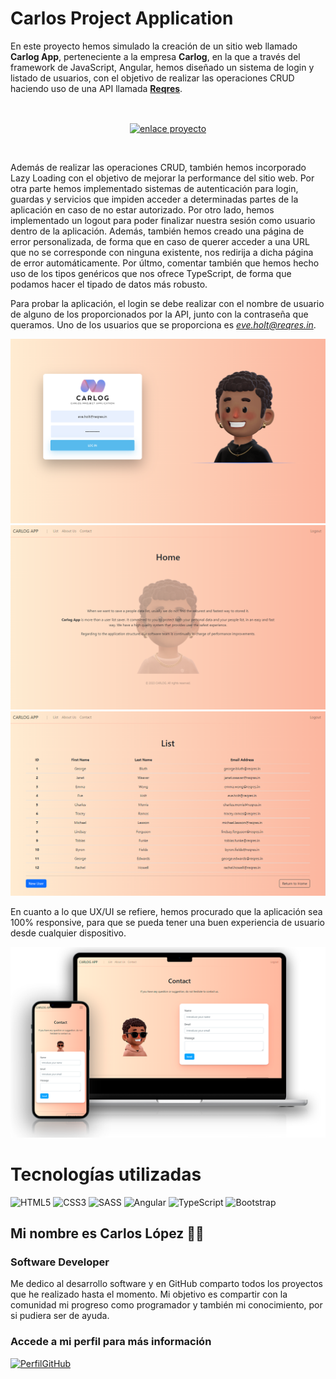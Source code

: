 # Carlos Project Application
En este proyecto hemos simulado la creación de un sitio web llamado **Carlog App**, perteneciente a la empresa **Carlog**, en la que a través del framework de JavaScript, Angular, hemos diseñado un sistema de login y listado de usuarios, con el objetivo de realizar las operaciones CRUD haciendo uso de una API llamada [**Reqres**](https://reqres.in/).

<br>
<p align="center">
  <a href="https://clmonreal.github.io/carlosProjectApp/" target="blank">
   <img align="center" src="https://img.shields.io/badge/enlace proyecto-44c5f5?style=for-the-badge" alt="enlace proyecto" height="30px" width="160px" />
  </a>
</p>
</br>

Además de realizar las operaciones CRUD, también hemos incorporado Lazy Loading con el objetivo de mejorar la performance del sitio web. Por otra parte hemos implementado sistemas de autenticación para login, guardas y servicios que impiden acceder a determinadas partes de la aplicación en caso de no estar autorizado. Por otro lado, hemos implementado un logout para poder finalizar nuestra sesión como usuario dentro de la aplicación. Además, también hemos creado una página de error personalizada, de forma que en caso de querer acceder a una URL que no se corresponde con ninguna existente, nos redirija a dicha página de error automáticamente. Por últmo, comentar también que hemos hecho uso de los tipos genéricos que nos ofrece TypeScript, de forma que podamos hacer el tipado de datos más robusto.

Para probar la aplicación, el login se debe realizar con el nombre de usuario de alguno de los proporcionados por la API, junto con la contraseña que queramos. Uno de los usuarios que se proporciona es *eve.holt@reqres.in*.

![login.png](readmeImages/login.png)
![home.png](readmeImages/home.png)
![list.png](readmeImages/list.png)

En cuanto a lo que UX/UI se refiere, hemos procurado que la aplicación sea 100% responsive, para que se pueda tener una buen experiencia de usuario desde cualquier dispositivo.

![mobileLaptop.png](readmeImages/mobileLaptop.png)

# Tecnologías utilizadas
![HTML5](https://img.shields.io/badge/html5-%23E34F26.svg?style=for-the-badge&logo=html5&logoColor=white) ![CSS3](https://img.shields.io/badge/css3-%231572B6.svg?style=for-the-badge&logo=css3&logoColor=white) ![SASS](https://img.shields.io/badge/SASS-hotpink.svg?style=for-the-badge&logo=SASS&logoColor=white) ![Angular](https://img.shields.io/badge/angular-%23DD0031.svg?style=for-the-badge&logo=angular&logoColor=white) ![TypeScript](https://img.shields.io/badge/typescript-%23007ACC.svg?style=for-the-badge&logo=typescript&logoColor=white) ![Bootstrap](https://img.shields.io/badge/bootstrap-%23563D7C.svg?style=for-the-badge&logo=bootstrap&logoColor=white)

## Mi nombre es Carlos López 👋🏾
### Software Developer

Me dedico al desarrollo software y en GitHub comparto todos los proyectos que he realizado hasta el momento. Mi objetivo es compartir con la comunidad mi progreso como programador y también mi conocimiento, por si pudiera ser de ayuda.

### Accede a mi perfil para más información
[![PerfilGitHub](https://img.shields.io/badge/GitHub-clmonreal-edcc85?style=for-the-badge&logo=github&logoColor=white&labelColor=010101)](https://github.com/clmonreal)
